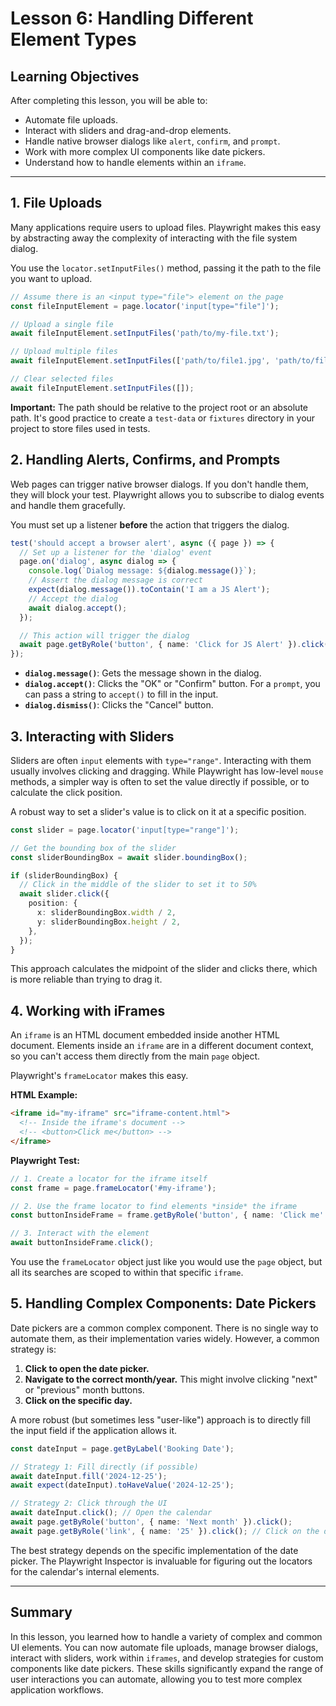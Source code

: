 # Lesson 6: Handling Different Element Types

## Learning Objectives
After completing this lesson, you will be able to:
- Automate file uploads.
- Interact with sliders and drag-and-drop elements.
- Handle native browser dialogs like `alert`, `confirm`, and `prompt`.
- Work with more complex UI components like date pickers.
- Understand how to handle elements within an `iframe`.

---

## 1. File Uploads

Many applications require users to upload files. Playwright makes this easy by abstracting away the complexity of interacting with the file system dialog.

You use the `locator.setInputFiles()` method, passing it the path to the file you want to upload.

```typescript
// Assume there is an <input type="file"> element on the page
const fileInputElement = page.locator('input[type="file"]');

// Upload a single file
await fileInputElement.setInputFiles('path/to/my-file.txt');

// Upload multiple files
await fileInputElement.setInputFiles(['path/to/file1.jpg', 'path/to/file2.png']);

// Clear selected files
await fileInputElement.setInputFiles([]);
```

**Important:** The path should be relative to the project root or an absolute path. It's good practice to create a `test-data` or `fixtures` directory in your project to store files used in tests.

## 2. Handling Alerts, Confirms, and Prompts

Web pages can trigger native browser dialogs. If you don't handle them, they will block your test. Playwright allows you to subscribe to dialog events and handle them gracefully.

You must set up a listener **before** the action that triggers the dialog.

```typescript
test('should accept a browser alert', async ({ page }) => {
  // Set up a listener for the 'dialog' event
  page.on('dialog', async dialog => {
    console.log(`Dialog message: ${dialog.message()}`);
    // Assert the dialog message is correct
    expect(dialog.message()).toContain('I am a JS Alert');
    // Accept the dialog
    await dialog.accept();
  });

  // This action will trigger the dialog
  await page.getByRole('button', { name: 'Click for JS Alert' }).click();
});
```

- **`dialog.message()`**: Gets the message shown in the dialog.
- **`dialog.accept()`**: Clicks the "OK" or "Confirm" button. For a `prompt`, you can pass a string to `accept()` to fill in the input.
- **`dialog.dismiss()`**: Clicks the "Cancel" button.

## 3. Interacting with Sliders

Sliders are often `input` elements with `type="range"`. Interacting with them usually involves clicking and dragging. While Playwright has low-level `mouse` methods, a simpler way is often to set the value directly if possible, or to calculate the click position.

A robust way to set a slider's value is to click on it at a specific position.

```typescript
const slider = page.locator('input[type="range"]');

// Get the bounding box of the slider
const sliderBoundingBox = await slider.boundingBox();

if (sliderBoundingBox) {
  // Click in the middle of the slider to set it to 50%
  await slider.click({
    position: {
      x: sliderBoundingBox.width / 2,
      y: sliderBoundingBox.height / 2,
    },
  });
}
```
This approach calculates the midpoint of the slider and clicks there, which is more reliable than trying to drag it.

## 4. Working with iFrames

An `iframe` is an HTML document embedded inside another HTML document. Elements inside an `iframe` are in a different document context, so you can't access them directly from the main `page` object.

Playwright's `frameLocator` makes this easy.

**HTML Example:**
```html
<iframe id="my-iframe" src="iframe-content.html">
  <!-- Inside the iframe's document -->
  <!-- <button>Click me</button> -->
</iframe>
```

**Playwright Test:**
```typescript
// 1. Create a locator for the iframe itself
const frame = page.frameLocator('#my-iframe');

// 2. Use the frame locator to find elements *inside* the iframe
const buttonInsideFrame = frame.getByRole('button', { name: 'Click me' });

// 3. Interact with the element
await buttonInsideFrame.click();
```
You use the `frameLocator` object just like you would use the `page` object, but all its searches are scoped to within that specific `iframe`.

## 5. Handling Complex Components: Date Pickers

Date pickers are a common complex component. There is no single way to automate them, as their implementation varies widely. However, a common strategy is:

1.  **Click to open the date picker.**
2.  **Navigate to the correct month/year.** This might involve clicking "next" or "previous" month buttons.
3.  **Click on the specific day.**

A more robust (but sometimes less "user-like") approach is to directly fill the input field if the application allows it.

```typescript
const dateInput = page.getByLabel('Booking Date');

// Strategy 1: Fill directly (if possible)
await dateInput.fill('2024-12-25');
await expect(dateInput).toHaveValue('2024-12-25');

// Strategy 2: Click through the UI
await dateInput.click(); // Open the calendar
await page.getByRole('button', { name: 'Next month' }).click();
await page.getByRole('link', { name: '25' }).click(); // Click on the day "25"
```
The best strategy depends on the specific implementation of the date picker. The Playwright Inspector is invaluable for figuring out the locators for the calendar's internal elements.

---

## Summary

In this lesson, you learned how to handle a variety of complex and common UI elements. You can now automate file uploads, manage browser dialogs, interact with sliders, work within `iframes`, and develop strategies for custom components like date pickers. These skills significantly expand the range of user interactions you can automate, allowing you to test more complex application workflows.